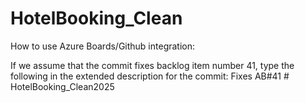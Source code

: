 # HotelBooking_Clean
 
How to use Azure Boards/Github integration:

If we assume that the commit fixes backlog item number 41, type the following in the extended description for the commit: Fixes AB#41
#   H o t e l B o o k i n g _ C l e a n 2 0 2 5  
 